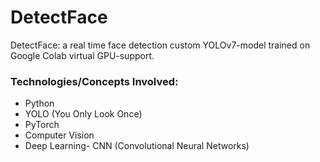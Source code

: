 # DetectFace
DetectFace: a real time face detection custom YOLOv7-model trained on Google Colab virtual GPU-support.

### Technologies/Concepts Involved:
- Python
- YOLO (You Only Look Once)
- PyTorch
- Computer Vision
- Deep Learning- CNN (Convolutional Neural Networks)
